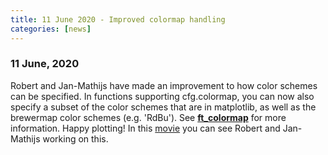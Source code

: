 ```yaml
---
title: 11 June 2020 - Improved colormap handling
categories: [news]
---
```


### 11 June, 2020

Robert and Jan-Mathijs have made an improvement to how color schemes can be specified. In functions supporting cfg.colormap, you can now also specify a subset of the color schemes that are in matplotlib, as well as the brewermap color schemes (e.g. 'RdBu'). See **[ft_colormap](https://github.com/fieldtrip/fieldtrip/blob/master/plotting/ft_colormap.m)** for more information. Happy plotting! In this [movie](https://youtu.be/IEGPslJoIE0) you can see Robert and Jan-Mathijs working on this.
